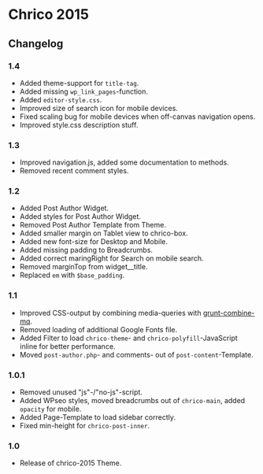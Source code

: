 # Chrico 2015

## Changelog

### 1.4
* Added theme-support for `title-tag`.
* Added missing `wp_link_pages`-function.
* Added `editor-style.css`.
* Improved size of search icon for mobile devices.
* Fixed scaling bug for mobile devices when off-canvas navigation opens.
* Improved style.css description stuff.

### 1.3
* Improved navigation.js, added some documentation to methods.
* Removed recent comment styles.

### 1.2
* Added Post Author Widget.
* Added styles for Post Author Widget.
* Removed Post Author Template from Theme.
* Added smaller margin on Tablet view to chrico-box.
* Added new font-size for Desktop and Mobile.
* Added missing padding to Breadcrumbs.
* Added correct maringRight for Search on mobile search.
* Removed marginTop from widget__title.
* Replaced `em` with `$base_padding`.

### 1.1
* Improved CSS-output by combining media-queries with [grunt-combine-mq](https://github.com/buildingblocks/grunt-combine-media-queries).
* Removed loading of additional Google Fonts file.
* Added Filter to load `chrico-theme`- and `chrico-polyfill`-JavaScript inline for better performance.
* Moved `post-author.php`- and comments- out of `post-content`-Template.

### 1.0.1
* Removed unused "js"-/"no-js"-script.
* Added WPseo styles, moved breadcrumbs out of `chrico-main`, added `opacity` for mobile.
* Added Page-Template to load sidebar correctly.
* Fixed min-height for `chrico-post-inner`.

### 1.0
* Release of chrico-2015 Theme.
